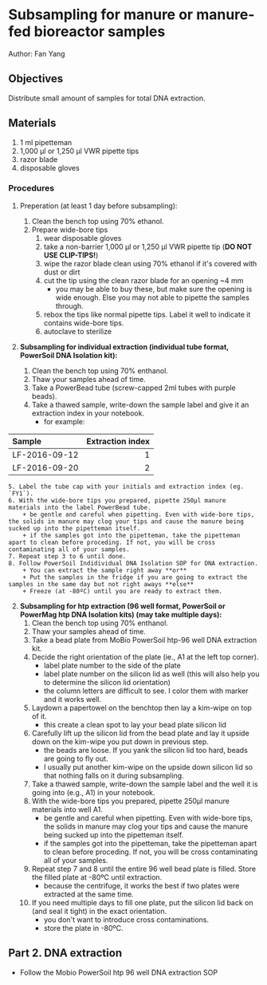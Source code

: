 # Subsampling for manure or manure-fed bioreactor samples
Author: Fan Yang    


## Objectives   
Distribute small amount of samples for total DNA extraction.     

## Materials   
1. 1 ml pipetteman   
2. 1,000 µl or 1,250 µl VWR pipette tips   
3. razor blade    
4. disposable gloves    

### Procedures    
1. Preperation (at least 1 day before subsampling):
    1. Clean the bench top using 70% ethanol.      
    1. Prepare wide-bore tips   
        1. wear disposable gloves    
        1. take a non-barrier 1,000 µl or 1,250 µl VWR pipette tip (**DO NOT USE CLIP-TIPS!**)     
        2. wipe the razor blade clean using 70% ethanol if it's covered with dust or dirt     
        3. cut the tip using the clean razor blade for an opening ~4 mm         
             + you may be able to buy these, but make sure the opening is wide enough. Else you may not able to pipette the samples through.    
        4. rebox the tips like normal pipette tips. Label it well to indicate it contains wide-bore tips.    
        5. autoclave to sterilize 
    
2. **Subsampling for individual extraction (individual tube format, PowerSoil DNA Isolation kit):**    
    1. Clean the bench top using 70% enthanol.    
    2. Thaw your samples ahead of time.        
    3. Take a PowerBead tube (screw-capped 2ml tubes with purple beads).   
    4. Take a thawed sample, write-down the sample label and give it an extraction index in your notebook.    
        + for example:   
 
| Sample    | Extraction index   |         
| :--------- | ------------------: |         
| LF-2016-09-12 | 1 |         
| LF-2016-09-20 | 2 |         

    5. Label the tube cap with your initials and extraction index (eg. `FY1`).   
    6. With the wide-bore tips you prepared, pipette 250µl manure materials into the label PowerBead tube.   
        + be gentle and careful when pipetting. Even with wide-bore tips, the solids in manure may clog your tips and cause the manure being sucked up into the pipetteman itself.    
        + if the samples got into the pipetteman, take the pipetteman apart to clean before proceding. If not, you will be cross contaminating all of your samples.    
    7. Repeat step 3 to 6 until done.   
    8. Follow PowerSoil Indidividual DNA Isolation SOP for DNA extraction.   
        + You can extract the sample right away **or**
        + Put the samples in the fridge if you are going to extract the samples in the same day but not right aways **else**
        + Freeze (at -80ºC) until you are ready to extract them.   
 
2. **Subsampling for htp extraction (96 well format, PowerSoil or PowerMag htp DNA Isolation kits) (may take multiple days):**    
    1. Clean the bench top using 70% enthanol.    
    2. Thaw your samples ahead of time.        
    3. Take a bead plate from MoBio PowerSoil htp-96 well DNA extraction kit.    
    4. Decide the right orientation of the plate (ie., A1 at the left top corner).    
        + label plate number to the side of the plate    
        + label plate number on the silicon lid as well (this will also help you to determine the silicon lid orientation)    
        + the column letters are difficult to see. I color them with marker and it works well.   
    5. Laydown a papertowel on the benchtop then lay a kim-wipe on top of it.    
        + this create a clean spot to lay your bead plate silicon lid    
    6. Carefully lift up the silicon lid from the bead plate and lay it upside down on the kim-wipe you put down in previous step.       
        + the beads are loose. If you yank the silicon lid too hard, beads are going to fly out.    
        + I usually put another kim-wipe on the upside down silicon lid so that nothing falls on it during subsampling.    
    7. Take a thawed sample, write-down the sample label and the well it is going into (e.g., A1) in your notebook.    
    8. With the wide-bore tips you prepared, pipette 250µl manure materials into well A1.   
        + be gentle and careful when pipetting. Even with wide-bore tips, the solids in manure may clog your tips and cause the manure being sucked up into the pipetteman itself.    
        + if the samples got into the pipetteman, take the pipetteman apart to clean before proceding. If not, you will be cross contaminating all of your samples.    
    9. Repeat step 7 and 8 until the entire 96 well bead plate is filled. Store the filled plate at -80ºC until extraction.    
        + because the centrifuge, it works the best if two plates were extracted at the same time.     
    10. If you need multiple days to fill one plate, put the silicon lid back on (and seal it tight) in the exact orientation.    
        + you don't want to introduce cross contaminations.    
        + store the plate in -80ºC.   


## Part 2. DNA extraction    
+ Follow the Mobio PowerSoil htp 96 well DNA extraction SOP
